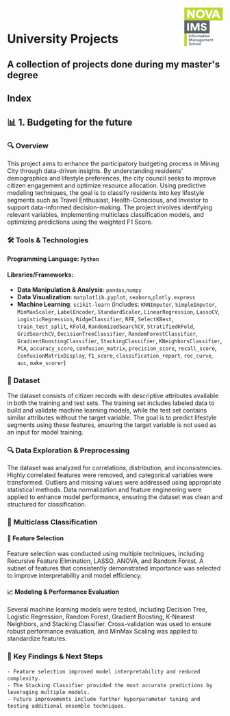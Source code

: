 <img align="right" src="https://github.com/ruben-machado/University-Projects/blob/9b8ade999e3a5061a855d847813c9240332cac77/Nova%20IMS%20logo" alt="image alt" width="90" height= "90"> <br>

# University Projects  

## A collection of projects done during my master's degree

## Index

## 📊 **1. Budgeting for the future**

### 🔍 **Overview**
This project aims to enhance the participatory budgeting process in Mining City through data-driven insights. By understanding residents' demographics and lifestyle preferences, the city council seeks to improve citizen engagement and optimize resource allocation. Using predictive modeling techniques, the goal is to classify residents into key lifestyle segments such as Travel Enthusiast, Health-Conscious, and Investor to support data-informed decision-making. The project involves identifying relevant variables, implementing multiclass classification models, and optimizing predictions using the weighted F1 Score.

### 🛠️ **Tools & Technologies**

#### **Programming Language**: `Python`

#### **Libraries/Frameworks:**
- **Data Manipulation & Analysis**: `pandas`,`numpy` 
- **Data Visualization**: `matplotlib.pyplot`, `seaborn`,`plotly.express`
- **Machine Learning**: `scikit-learn` (includes: `KNNImputer`, `SimpleImputer`, `MinMaxScaler`, `LabelEncoder`, `StandardScaler`, `LinearRegression`, `LassoCV`, `LogisticRegression`, `RidgeClassifier`, `RFE`, `SelectKBest`, `train_test_split`, `KFold`, `RandomizedSearchCV`, `StratifiedKFold`, `GridSearchCV`, `DecisionTreeClassifier`, `RandomForestClassifier`, `GradientBoostingClassifier`, `StackingClassifier`, `KNeighborsClassifier`, `PCA`, `accuracy_score`, `confusion_matrix`, `precision_score`, `recall_score`, `ConfusionMatrixDisplay`, `f1_score`, `classification_report`, `roc_curve`, `auc`, `make_scorer`)

### 📂 **Dataset**

The dataset consists of citizen records with descriptive attributes available in both the training and test sets. The training set includes labeled data to build and validate machine learning models, while the test set contains similar attributes without the target variable. The goal is to predict lifestyle segments using these features, ensuring the target variable is not used as an input for model training.

### 🔍 **Data Exploration & Preprocessing**

The dataset was analyzed for correlations, distribution, and inconsistencies. Highly correlated features were removed, and categorical variables were transformed. Outliers and missing values were addressed using appropriate statistical methods. Data normalization and feature engineering were applied to enhance model performance, ensuring the dataset was clean and structured for classification.

### 🤖 **Multiclass Classification**
#### 🎯 **Feature Selection**

Feature selection was conducted using multiple techniques, including Recursive Feature Elimination, LASSO, ANOVA, and Random Forest. A subset of features that consistently demonstrated importance was selected to improve interpretability and model efficiency.

#### 📈 **Modeling & Performance Evaluation**

Several machine learning models were tested, including Decision Tree, Logistic Regression, Random Forest, Gradient Boosting, K-Nearest Neighbors, and Stacking Classifier. Cross-validation was used to ensure robust performance evaluation, and MinMax Scaling was applied to standardize features.

### 🚀 **Key Findings & Next Steps**

    - Feature selection improved model interpretability and reduced complexity.
    - The Stacking Classifier provided the most accurate predictions by leveraging multiple models.
    - Future improvements include further hyperparameter tuning and testing additional ensemble techniques.
